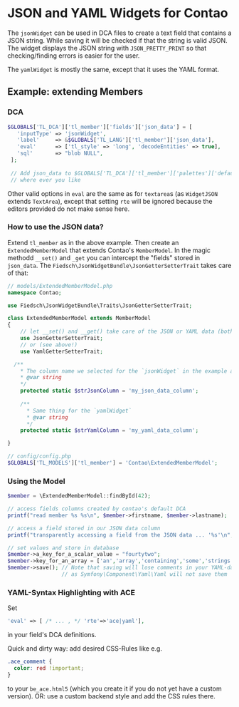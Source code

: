 # JSON and YAML Widgets for Contao

The `jsonWidget` can be used in DCA files to create a text field that contains a JSON string.
While saving it will be checked if that the string is valid JSON. 
The widget displays the JSON string with `JSON_PRETTY_PRINT` so that checking/finding errors 
is easier for the user.

The `yamlWidget` is mostly the same, except that it uses the YAML format.
  

## Example: extending Members

### DCA

```php
$GLOBALS['TL_DCA']['tl_member']['fields']['json_data'] = [
   'inputType' => 'jsonWidget',
   'label'     => &$GLOBALS['TL_LANG']['tl_member']['json_data'],
   'eval'      => ['tl_style' => 'long', 'decodeEntities' => true], 
   'sql'       => "blob NULL",
 ];
 
 // Add json_data to $GLOBALS['TL_DCA']['tl_member']['palettes']['default'] 
 // where ever you like
 ```
Other valid options in `eval` are the same as for `textarea`s (as `WidgetJSON` extends `TextArea`), 
except that setting `rte` will be ignored because the editors provided do not make sense here. 


### How to use the JSON data?

Extend `tl_member` as in the above example. Then create an `ExtendedMemberModel` that 
extends Contao's `MemberModel`. In the magic methodd `__set()` and `_get` you can intercept
the "fields" stored in `json_data`. The `Fiedsch\JsonWidgetBundle\JsonGetterSetterTrait` takes 
care of that:

```php
// models/ExtendedMemberModel.php
namespace Contao;

use Fiedsch\JsonWidgetBundle\Traits\JsonGetterSetterTrait;

class ExtendedMemberModel extends MemberModel
{
    // let __set() and __get() take care of the JSON or YAML data (both at the same time will not work!)
    use JsonGetterSetterTrait;
    // or (see above!)
    use YamlGetterSetterTrait;

  /**
    * The column name we selected for the `jsonWidget` in the example above
    * @var string
    */
    protected static $strJsonColumn = 'my_json_data_column';
    
    /**
      * Same thing for the `yamlWidget`
      * @var string
      */
    protected static $strYamlColumn = 'my_yaml_data_column';

}
```

```php
// config/config.php
$GLOBALS['TL_MODELS']['tl_member'] = 'Contao\ExtendedMemberModel';
```


### Using the Model

```php
$member = \ExtendedMemberModel::findById(42);

// access fields columns created by contao's default DCA
printf("read member %s %s\n", $member->firstname, $member->lastname);

// access a field stored in our JSON data column
printf("transparently accessing a field from the JSON data ... '%s'\n", $member->whatever);

// set values and store in database
$member->a_key_for_a_scalar_value = "fourtytwo";
$member->key_for_an_array = ['an','array','containing','some','strings'];
$member->save(); // Note that saving will lose comments in your YAML-data 
                 // as Symfony\Component\Yaml\Yaml will not save them 
```


### YAML-Syntax Highlighting with ACE

Set 
```php
'eval' => [ /* ... , */ 'rte'=>'ace|yaml'],
```
in your field's DCA definitions.

Quick and dirty way: add desired CSS-Rules like e.g. 
```css
.ace_comment {
  color: red !important;
}
```
to your `be_ace.html5` (which you create it if you do not yet have a custom version).
OR: use a custom backend style and add the CSS rules there.
